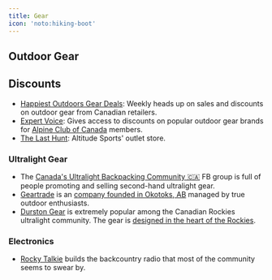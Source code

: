 ```yaml
---
title: Gear
icon: 'noto:hiking-boot'
---
```


## Outdoor Gear

## Discounts

- [Happiest Outdoors Gear Deals](https://landing.mailerlite.com/webforms/landing/g1s9v2): Weekly heads up on sales and discounts on outdoor gear from Canadian retailers.
- [Expert Voice](https://www.expertvoice.com/): Gives access to discounts on popular outdoor gear brands for [Alpine Club of Canada](https://alpineclubofcanada.ca/) members.
- [The Last Hunt](https://www.thelasthunt.com/): Altitude Sports' outlet store.

### Ultralight Gear
- The [Canada's Ultralight Backpacking Community 🇨🇦](https://www.facebook.com/groups/714484153811705) FB group is full of people promoting and selling second-hand ultralight gear.
- [Geartrade](https://geartrade.ca/) is an [company founded in Okotoks, AB](https://geartrade.ca/pages/the-geartrade-story) managed by true outdoor enthusiasts.
- [Durston Gear](https://durstongear.com/) is extremely popular among the Canadian Rockies ultralight community. The gear is [designed in the heart of the Rockies](https://durstongear.com/pages/about).


### Electronics

- [Rocky Talkie](https://rockytalkie.ca/) builds the backcountry radio that most of the community seems to swear by.

